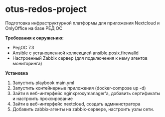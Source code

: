 # otus-redos-project
Подготовка инфраструктурной платформы для приложения Nextcloud и OnlyOffice на базе РЕД ОС

**Требования к окружению:**
- РедОС 7.3
- Ansible с установленной коллекцией ansible.posix.firewalld
- Настроенный Zabbix сервер (для подключения к нему агентов мониторинга)

**Установка**
1. Запустить playbook main.yml
2. Запустить контейнерные приложения (docker-compose up -d)
3. Зайти в веб-интерфейс nginxproxymanager'a, добавить сертификаты и настроить проксирование
4. Зайти в веб-интерфейс nextcloud, создать администратора
5. Добавить zabbix-агенты на zabbix-сервере, настроить узлы сети.
